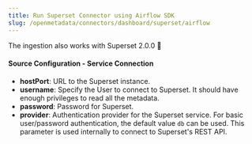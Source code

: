 ```yaml
---
title: Run Superset Connector using Airflow SDK
slug: /openmetadata/connectors/dashboard/superset/airflow
---
```


<ConnectorIntro connector="Superset" goal="Airflow"/>

<Requirements />

The ingestion also works with Superset 2.0.0 🎉

<PythonMod connector="Superset" module="superset" />

<MetadataIngestionServiceDev service="dashboard" connector="Superset" goal="Airflow"/>

<h4>Source Configuration - Service Connection</h4>

- **hostPort**: URL to the Superset instance.
- **username**: Specify the User to connect to Superset. It should have enough privileges to read all the metadata.
- **password**: Password for Superset.
- **provider**: Authentication provider for the Superset service. For basic user/password authentication, the default value `db` can be used. This parameter is used internally to connect to Superset's REST API.

<MetadataIngestionConfig service="dashboard" connector="Superset" goal="Airflow" />
